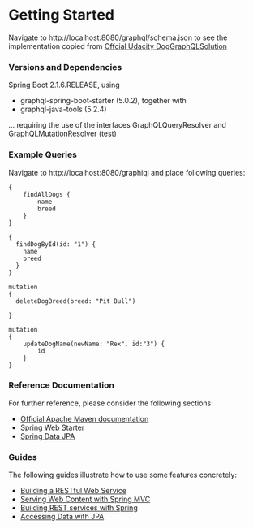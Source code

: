 # Getting Started
Navigate to http://localhost:8080/graphql/schema.json
to see the implementation copied from
[Offcial Udacity DogGraphQLSolution](https://learn.udacity.com/nanodegrees/nd035/parts/cd0627/lessons/762e5d0d-a731-4400-81ba-96e29549eed4/concepts/42e58544-0a8e-4f5b-8d03-d26c585fc854#:~:text=Supporting%20Materials-,DogGraphQLSolution,-PREVIOUS)

### Versions and Dependencies
Spring Boot 2.1.6.RELEASE, using
* graphql-spring-boot-starter (5.0.2), together with
* graphql-java-tools (5.2.4)

... requiring the use of the interfaces GraphQLQueryResolver and GraphQLMutationResolver (test)


### Example Queries
Navigate to http://localhost:8080/graphiql and place following queries:
```
{
    findAllDogs {
        name
        breed
    }
}
```
```
{
  findDogById(id: "1") {
    name
    breed
  }
}
```
```
mutation
{
  deleteDogBreed(breed: "Pit Bull")
  
}
```
```
mutation
{
    updateDogName(newName: "Rex", id:"3") {
        id
    }
}
```
### Reference Documentation
For further reference, please consider the following sections:

* [Official Apache Maven documentation](https://maven.apache.org/guides/index.html)
* [Spring Web Starter](https://docs.spring.io/spring-boot/docs/{bootVersion}/reference/htmlsingle/#boot-features-developing-web-applications)
* [Spring Data JPA](https://docs.spring.io/spring-boot/docs/{bootVersion}/reference/htmlsingle/#boot-features-jpa-and-spring-data)

### Guides
The following guides illustrate how to use some features concretely:

* [Building a RESTful Web Service](https://spring.io/guides/gs/rest-service/)
* [Serving Web Content with Spring MVC](https://spring.io/guides/gs/serving-web-content/)
* [Building REST services with Spring](https://spring.io/guides/tutorials/bookmarks/)
* [Accessing Data with JPA](https://spring.io/guides/gs/accessing-data-jpa/)


